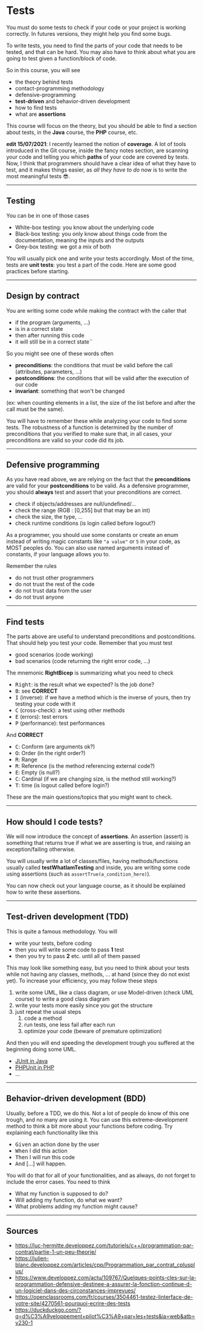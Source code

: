 # Tests

You must do some tests to check if your code 
or your project is working correctly.
In futures versions, they might help you find some bugs.

To write tests, you need to find 
the parts of your code that needs to be tested,
and that can be hard. 
You may also have to think about what you
are going to test given a function/block of code.

So in this course, you will see

* the theory behind tests
* contact-programming methodology
* defensive-programming
* **test-driven** and behavior-driven development
* how to find tests
* what are **assertions**

This course will focus on the theory, but you
should be able to find a section about tests,
in the **Java** course, the **PHP** course, etc.

**edit 15/07/2021**: I recently learned the
notion of **coverage**. A lot of tools introduced
in the Git course, inside the fancy notes section,
are scanning your code and telling you which **paths**
of your code are covered by tests. Now, I think that
programmers should have a clear idea of what
they have to test, and it makes things easier, 
as *all they have to do* now
is to write the most meaningful tests 😎.

<hr class="sl">

## Testing

You can be in one of those cases

* White-box testing: you know about the underlying code
* Black-box testing: you only know about things code 
  from the documentation, meaning the inputs and the outputs
* Grey-box testing: we got a mix of both

You will usually pick one and write your tests accordingly.
Most of the time, tests are **unit tests**: 
you test a part of the code.
Here are some good practices before starting.

<hr class="sr">

## Design by contract

You are writing some code while making the contract
with the caller that 

* if the program (arguments, ...)
* is in a correct state 
* then after running this code 
* it will still be in a correct state``

So you might see one of these words often

* **preconditions**: the conditions that must
  be valid before the call (attributes, parameters, ...)
* **postconditions**: the conditions that will
  be valid after the execution of our code
* **invariant**: something that won't be changed
<span class="tms">
(ex: when counting elements in a list, the size of the list before
and after the call must be the same).
<span>  

You will have to remember these while analyzing your code to find
some tests. The robustness of a function is determined by the number
of preconditions that you verified to make sure that,
in all cases, your preconditions are valid
so your code did its job.

<hr class="sl">

## Defensive programming

As you have read above, we are relying on the fact that the
**preconditions** are valid for your **postconditions**
to be valid. As a defensive programmer, you should
**always** test and assert that your preconditions
are correct.

* check if objects/addresses are null/undefined/...
* check the range (RGB : [0,255] but that may be an int)
* check the size, the type, ...
* check runtime conditions (is login called
  before logout?)
  
As a programmer, you should use some constants
or create an enum instead of writing magic constants
like ``"a value"`` or `5` in your code, as MOST peoples do.
You can also use named arguments instead of constants, 
if your language allows you to.

Remember the rules

* do not trust other programmers
* do not trust the rest of the code
* do not trust data from the user
* do not trust anyone

<hr class="sr">

## Find tests

The parts above are useful to understand preconditions
and postconditions. That should help you test your code.
Remember that you must test 

* good scenarios (code working)
* bad scenarios (code returning the right error code, ...)

The mnemonic **RightBicep** is summarizing what you need
to check

* <kbd>Right</kbd>: is the result what we expected? Is the job done?
* <kbd>B</kbd>: see **CORRECT**
* <kbd>I</kbd> (inverse): if we have a method which
is the inverse of yours, then try testing your code with it
* <kbd>C</kbd> (cross-check): a test using other methods
* <kbd>E</kbd> (errors): test errors
* <kbd>P</kbd> (performance): test performances

And **CORRECT**

* <kbd>C</kbd>: Conform (are arguments ok?)
* <kbd>O</kbd>: Order (in the right order?)
* <kbd>R</kbd>: Range
* <kbd>R</kbd>: Reference (is the method referencing external code?)
* <kbd>E</kbd>: Empty (is null?)
* <kbd>C</kbd>: Cardinal (if we are changing size, is the method still working?)
* <kbd>T</kbd>: time (is logout called before login?)

These are the main questions/topics that you might
want to check.

<hr class="sl">

## How should I code tests?

We will now introduce the concept of **assertions**.
An assertion (assert) is something that returns true
if what we are asserting is true,
and raising an exception/failing otherwise.

You will usually write a lot of classes/files, having
methods/functions usually called **testWhatIamTesting**
and inside, you are writing some code using assertions
<span class="tms">(such as ``assertTrue(a_condition_here)``)</span>.

You can now check out your language course,
as it should be explained how to write these assertions.

<hr class="sr">

## Test-driven development (TDD)

This is quite a famous methodology. You will

* write your tests, before coding
* then you will write some code to pass **1** test
* then you try to pass **2** etc. until all of them passed

This may look like something easy, but you need 
to think about your tests 
while not having any classes, methods, ... at hand
(since they do not exist yet).
To increase your efficiency, you may follow these steps

1. write some UML, like a class diagram, or use Model-driven
   (check UML course) to write a good class diagram
2. write your tests more easily since you got the structure
3. just repeat the usual steps
    1. code a method
    2. run tests, one less fail after each run
    3. optimize your code (beware of premature optimization)
    
And then you will end speeding the development
trough you suffered at the beginning doing some UML.

* [JUnit in Java](../../info/java/index.md#tests-with-junit)
* [PHPUnit in PHP](../../info/php/index.md#tests-with-phpunit)
* ...

<hr class="sl">

## Behavior-driven development (BDD)

Usually, before a TDD, we do this. Not a lot of people do
know of this one trough, and no many are using it.
You can use this extreme-development method
to think a bit more about your functions before coding.
Try explaining each functionality like this

* <kbd>Given</kbd> an action done by the user
* <kbd>When</kbd> I did this action
* <kbd>Then</kbd> I will run this code
* <kbd>And</kbd> [...] will happen.

You will do that for all of your functionalities,
and as always, do not forget to include the error cases.
You need to think

* What my function is supposed to do?
* Will adding my function, do what we want?
* What problems adding my function might cause?

<hr class="sr">

## Sources

* <https://luc-hermitte.developpez.com/tutoriels/c++/programmation-par-contrat/partie-1-un-peu-theorie/>
* <https://julien-blanc.developpez.com/articles/cpp/Programmation_par_contrat_cplusplus/>
* <https://www.developpez.com/actu/109767/Quelques-points-cles-sur-la-programmation-defensive-destinee-a-assurer-la-fonction-continue-d-un-logiciel-dans-des-circonstances-imprevues/>
* <https://openclassrooms.com/fr/courses/3504461-testez-linterface-de-votre-site/4270561-pourquoi-ecrire-des-tests>
* <https://duckduckgo.com/?q=d%C3%A9veloppement+pilot%C3%A9+par+les+tests&ia=web&atb=v230-1>